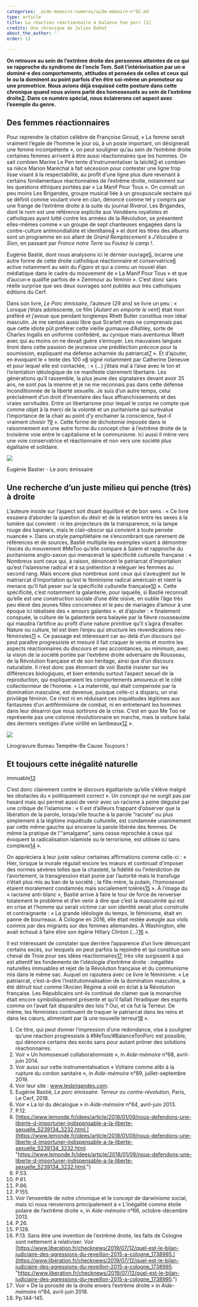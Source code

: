 ```yaml
---
categories: _aide-memoire-numeros/aide-mémoire-n°92.md
type: article
title: La réaction réactionnaire à balance ton porc [1]
credits: Une chronique de Julien Dohet
about_the_author: ''
order: 13

---
```

**On retrouve au sein de l’extrême droite des personnes atteintes de ce qui se rapproche du syndrome de l’oncle Tom. Soit l’intériorisation par un·e dominé·e des comportements, attitudes et pensées de celles et ceux qui le ou la dominent au point parfois d’en être soi-même un promoteur ou une promotrice. Nous avions déjà esquissé cette posture dans cette chronique quand nous avions parlé des homosexuels au sein de l’extrême droite**[**2**](#footnote-2)**. Dans ce numéro spécial, nous éclairerons cet aspect avec l’exemple du genre.**

## Des femmes réactionnaires

Pour reprendre la citation célèbre de Françoise Giroud, « La femme serait vraiment l’égale de l’homme le jour où, à un poste important, on désignerait une femme incompétente », on peut souligner qu’au sein de l’extrême droite certaines femmes arrivent à être aussi réactionnaires que les hommes. On sait combien Marine Le Pen tente d’instrumentaliser la laïcité[3](#footnote-3) et combien sa nièce Marion Maréchal a fait sécession pour contester une ligne trop lisse visant à la respectabilité, au profit d’une ligne plus dure revenant à certains fondamentaux réactionnaires de l’extrême droite, notamment sur les questions éthiques portées par « La Manif Pour Tous ». On connaît un peu moins Les Brigandes, groupe musical liée à un groupuscule sectaire qui se définit comme voulant vivre en clan, dénoncé comme tel y compris par une frange de l’extrême droite à la suite du journal _Rivarol_. Les Brigandes, dont le nom est une référence explicite aux Vendéens royalistes et catholiques ayant lutté contre les armées de la Révolution, se présentent elles-mêmes comme « un groupe de sept chanteuses engagées dans la contre-culture antimondialiste et identitaire[4](#footnote-4) » et dont les titres des albums sont un programme en soi allant de _Grand Remplacement_ à _J’élucubre à Sion_, en passant par _France notre Terre_ ou _Foutez le camp !_.

Eugénie Bastié, dont nous analysons ici le dernier ouvrage[5](#footnote-5), incarne une autre forme de cette droite catholique réactionnaire et conservatrice[6](#footnote-6) active notamment au sein du _Figaro_ et qui a connu un nouvel élan médiatique dans le cadre du mouvement de « La Manif Pour Tous » et que d’aucun·e qualifie parfois de « Zemmour au féminin ». C’est donc sans réelle surprise que ses deux ouvrages sont publiés aux très catholiques éditions du Cerf.

Dans son livre, _Le Porc émissaire_, l’auteure (29 ans) se livre un peu : « Lorsque j’étais adolescente, ce film \[_Autant en emporte le vent_\] était mon préféré et j’avoue que pendant longtemps Rhett Butler constitua mon idéal masculin. Je me sentais aussi libre que Scarlett mais ne comprenais pas que cette idiote pût préférer cette vieille guimauve d’Ashley, sorte de Charles Ingalls en uniforme confédéré, au cynique mais aventureux Rhett avec qui au moins on ne devait guère s’ennuyer. Les mauvaises langues liront dans cette passion de jeunesse une prédilection précoce pour la soumission, expliquant ma défense acharnée du patriarcat[7](#footnote-7) ». Et d’ajouter, en évoquant le « texte des 100 »[8](#footnote-8) signé notamment par Catherine Deneuve et pour lequel elle est contactée, : « (…) j’étais mal à l’aise avec le ton et l’orientation idéologique de ce manifeste clairement libertaire. Les générations qu’il rassemble, la plus jeune des signataires devant avoir 35 ans, ne sont pas la mienne et je ne me reconnais pas dans cette défense inconditionnée de la liberté sexuelle. Je suis d’un autre temps, celui précisément d’un droit d’inventaire des faux affranchissements et des vraies servitudes. Entre un libertarisme pour lequel le corps ne compte que comme objet à la merci de la volonté et un puritanisme qui surévalue l’importance de la chair au point d’y enchainer la conscience, faut-il vraiment choisir ?[9](#footnote-9) ». Cette forme de dichotomie imposée dans le raisonnement est une autre forme du concept cher à l’extrême droite de la troisième voie entre le capitalisme et le communisme. Ici aussi il mène vers une voie conservatrice et réactionnaire et non vers une société plus égalitaire et solidaire.

![](https://www.territoires-memoire.be/assets/uploads/eugenie-bastier-le-porc-emissaire.jpg)

<span class="img-copyright">Eugénie Bastier - Le porc émissaire</span>

## Une recherche d’un juste milieu qui penche (très) à droite

L’auteure insiste sur l’aspect soit disant équilibré et de bon sens : « Ce livre essaiera d’aborder la question du désir et de la relation entre les sexes à la lumière qui convient : ni les projecteurs de la transparence, ni la lampe rouge des lupanars, mais le clair-obscur qui convient à toute pensée nuancée ». Dans un style pamphlétaire ne s’encombrant que rarement de références et de sources, Bastié multiplie les exemples visant à démontrer l’excès du mouvement #MeToo qu’elle compare à Salem et rapproche du puritanisme anglo-saxon qui menacerait la spécificité culturelle française : « Nombreux sont ceux qui, à raison, dénoncent le patriarcat d’importation qu’est l’islamisme radical et à sa prétention à reléguer les femmes au second rang. Mais encore plus nombreux sont ceux qui s’aveuglent sur le matriarcat d’importation qu’est le féminisme radical américain et nient la menace qu’il fait peser sur la spécificité culturelle française[10](#footnote-10) ». Cette spécificité, c’est notamment la galanterie, pour laquelle, si Bastié reconnaît qu’elle est une construction sociale d’une élite oisive, en oublie l’âge très peu élevé des jeunes filles concernées et le peu de mariages d’amour à une époque ici idéalisée des « amours galantes ». et d’ajouter : « finalement conspuée, la culture de la galanterie sera balayée par la fièvre rousseauiste qui maudira l’artifice au profit d’une nature primitive qu’il s’agira d’exalter. Nature ou culture, tel est bien l’enjeu qui structure les revendications néo-féministes[11](#footnote-11) ». Ce passage est intéressant car au-delà d’un discours qui peut paraître progressiste et mesuré il fait craquer le vernis et montre les aspects réactionnaires du discours et ses accointances, au minimum, avec la vision de la société portée par l’extrême droite adversaire de Rousseau, de la Révolution française et de son héritage, ainsi que d’un discours naturaliste. Il n’est donc pas étonnant de voir Bastié insister sur les différences biologiques, et bien entendu surtout l’aspect sexuel de la reproduction, qui expliqueraient les comportements amoureux et le côté collectionneur de l’homme. « La maternité, qui était compensée par la domination masculine, est devenue, puisque celle-ci a disparu, un vrai privilège féminin. Ce n’est ni en réduisant ces inquiétudes légitimes aux fantasmes d’un antiféminisme de combat, ni en entretenant les hommes dans leur désarroi que nous sortirons de la crise. C’est en quoi Me Too ne représente pas une colonne révolutionnaire en marche, mais la voiture balai des derniers vestiges d’une virilité en lambeaux[12](#footnote-12) ».

![](https://www.territoires-memoire.be/assets/uploads/p.11_Dohet_Toujours.jpg)

<span class="img-copyright">Linogravure Bureau Tempête-Be Cause Toujours !</span>

## Et toujours cette inégalité naturelle   
immuable[13](#footnote-13)

C’est donc clairement contre le discours égalitariste qu’elle s’élève malgré les obstacles du « politiquement correct ». Un concept qui ne surgit pas par hasard mais qui permet aussi de venir avec un racisme à peine déguisé par une critique de l’islamisme : « Il est d’ailleurs frappant d’observer que la libération de la parole, lorsqu’elle touche à la parole “raciste” ou plus simplement à la légitime inquiétude culturelle, est condamnée unanimement par cette même gauche qui encense la parole libérée des femmes. De même la pratique de l’“amalgame”, sans cesse reprochée à ceux qui évoquent la radicalisation islamiste ou le terrorisme, est utilisée ici sans complexe[14](#footnote-14) ».

On appréciera à leur juste valeur certaines affirmations comme celle-ci : « Hier, lorsque la morale régulait encore les mœurs et continuait d’imposer des normes sévères telles que la chasteté, la fidélité ou l’interdiction de l’avortement, la transgression était punie par l’autorité mais le transfuge n’était plus mis au ban de la société ; la fille-mère, la putain, l’homosexuel étaient moralement condamnés mais socialement tolérés[15](#footnote-15) ». À l’image du « racisme anti-blanc », Bastié arrive à faire le tour de force de renverser totalement le problème et d’en venir à dire que c’est la masculinité qui est en crise et l’homme qui serait victime car son identité serait plus construite et contraignante : « La grande idéologie du temps, le féminisme, était en panne de bourreaux. À Cologne en 2016, elle était restée aveugle aux viols commis par des migrants sur des femmes allemandes. À Washington, elle avait échoué à faire élire son égérie Hillary Clinton (…)[16](#footnote-16) ».

Il est intéressant de constater que derrière l’apparence d’un livre dénonçant certains excès, sur lesquels on peut parfois la rejoindre et qui constitue son cheval de Troie pour ses idées réactionnaires[17](#footnote-17), très vite surgissent à qui est attentif les fondements de l’idéologie d’extrême droite : inégalités naturelles immuables et rejet de la Révolution française et du communisme mis dans le même sac. Auquel on rajoutera avec ce livre le féminisme. « Le patriarcat, c’est-à-dire l’institutionnalisation de la domination masculine, a été détruit tout comme l’Ancien Régime a volé en éclat à la Révolution française. Les Républicains ont-ils continué de clamer que la monarchie était encore symboliquement présente et qu’il fallait l’éradiquer des esprits comme on l’avait fait disparaître des lois ? Oui, et ce fut la Terreur. De même, les féministes continuent de traquer le patriarcat dans les reins et dans les cœurs, alimentant par là une nouvelle terreur[18](#footnote-18) ».

 1. Ce titre, qui peut donner l’impression d’une redondance, vise à souligner qu’une réaction progressiste à #MeToo/#BalanceTonPorc est possible, qui dénonce certains des excès sans pour autant prôner des solutions réactionnaires.
 2. Voir « Un homosexuel collaborationniste », in _Aide-mémoire_ n°68, avril-juin 2014.
 3. Voir aussi sur cette instrumentalisation « Voltaire comme alibi à la rupture du cordon sanitaire », in _Aide-mémoire_ n°89, juillet-septembre 2019.
 4. Voir leur site : www.lesbrigandes.com.
 5. Eugénie Bastié, _Le porc émissaire. Terreur ou contre-révolution_, Paris, Le Cerf, 2018.
 6. Voir « La loi du décalogue » in _Aide-mémoire_ n°64, avril-juin 2013.
 7. P.12.
 8. [https://www.lemonde.fr/idees/article/2018/01/09/nous-defendons-une-liberte-d-importuner-indispensable-a-la-liberte-sexuelle_5239134_3232.html.](https://www.lemonde.fr/idees/article/2018/01/09/nous-defendons-une-liberte-d-importuner-indispensable-a-la-liberte-sexuelle_5239134_3232.html. "https://www.lemonde.fr/idees/article/2018/01/09/nous-defendons-une-liberte-d-importuner-indispensable-a-la-liberte-sexuelle_5239134_3232.html.")
 9. P.53.
10. P.61.
11. P.66.
12. P.155.
13. Voir l’ensemble de notre chronique et le concept de darwinisme social, mais ici nous renverrons principalement à « L’inégalité comme étoile polaire de l’extrême droite », in _Aide-mémoire_ n°66, octobre-décembre 2013.
14. P.26.
15. P.128.
16. P.13. Sans être une invention de l’extrême droite, les faits de Cologne sont nettement à relativiser. Voir [https://www.liberation.fr/checknews/2019/07/12/quel-est-le-bilan-judiciaire-des-agressions-du-reveillon-2015-a-cologne_1738995.](https://www.liberation.fr/checknews/2019/07/12/quel-est-le-bilan-judiciaire-des-agressions-du-reveillon-2015-a-cologne_1738995. "https://www.liberation.fr/checknews/2019/07/12/quel-est-le-bilan-judiciaire-des-agressions-du-reveillon-2015-a-cologne_1738995.")
17. Voir « De la porosité de la droite envers l’extrême droite » in _Aide-mémoire_ n°84, avril-juin 2018.
18. Pp.144-145.